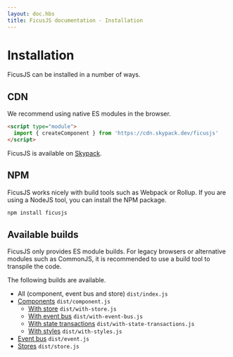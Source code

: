 ```yaml
---
layout: doc.hbs
title: FicusJS documentation - Installation
---
```

# Installation

FicusJS can be installed in a number of ways.

## CDN

We recommend using native ES modules in the browser.

```html
<script type="module">
  import { createComponent } from 'https://cdn.skypack.dev/ficusjs'
</script>
```

FicusJS is available on [Skypack](https://www.skypack.dev/view/ficusjs).

## NPM

FicusJS works nicely with build tools such as Webpack or Rollup. If you are using a NodeJS tool, you can install the NPM package.

```sh
npm install ficusjs
```

## Available builds

FicusJS only provides ES module builds. For legacy browsers or alternative modules such as CommonJS, it is recommended to use a build tool to transpile the code.

The following builds are available.

- All (component, event bus and store) `dist/index.js`
- [Components](docs/components) `dist/component.js`
  - [With store](docs/composition) `dist/with-store.js`
  - [With event bus](docs/composition) `dist/with-event-bus.js`
  - [With state transactions](docs/composition) `dist/with-state-transactions.js`
  - [With styles](docs/composition) `dist/with-styles.js`
- [Event bus](docs/event-bus) `dist/event.js`
- [Stores](docs/stores) `dist/store.js`
